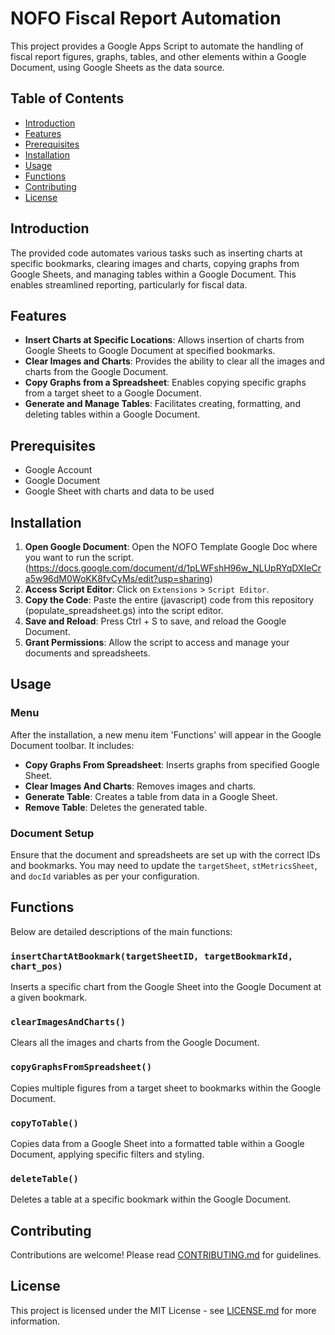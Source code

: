 # NOFO Fiscal Report Automation

This project provides a Google Apps Script to automate the handling of fiscal report figures, graphs, tables, and other elements within a Google Document, using Google Sheets as the data source.

## Table of Contents

- [Introduction](#introduction)
- [Features](#features)
- [Prerequisites](#prerequisites)
- [Installation](#installation)
- [Usage](#usage)
- [Functions](#functions)
- [Contributing](#contributing)
- [License](#license)

## Introduction

The provided code automates various tasks such as inserting charts at specific bookmarks, clearing images and charts, copying graphs from Google Sheets, and managing tables within a Google Document. This enables streamlined reporting, particularly for fiscal data.

## Features

- **Insert Charts at Specific Locations**: Allows insertion of charts from Google Sheets to Google Document at specified bookmarks.
- **Clear Images and Charts**: Provides the ability to clear all the images and charts from the Google Document.
- **Copy Graphs from a Spreadsheet**: Enables copying specific graphs from a target sheet to a Google Document.
- **Generate and Manage Tables**: Facilitates creating, formatting, and deleting tables within a Google Document.

## Prerequisites

- Google Account
- Google Document
- Google Sheet with charts and data to be used

## Installation

1. **Open Google Document**: Open the NOFO Template Google Doc where you want to run the script. (https://docs.google.com/document/d/1pLWFshH96w_NLUpRYqDXIeCra5w96dM0WoKK8fvCyMs/edit?usp=sharing)
2. **Access Script Editor**: Click on `Extensions` > `Script Editor`.
3. **Copy the Code**: Paste the entire (javascript) code from this repository (populate_spreadsheet.gs) into the script editor.
4. **Save and Reload**: Press Ctrl + S to save, and reload the Google Document.
5. **Grant Permissions**: Allow the script to access and manage your documents and spreadsheets.

## Usage

### Menu

After the installation, a new menu item 'Functions' will appear in the Google Document toolbar. It includes:

- **Copy Graphs From Spreadsheet**: Inserts graphs from specified Google Sheet.
- **Clear Images And Charts**: Removes images and charts.
- **Generate Table**: Creates a table from data in a Google Sheet.
- **Remove Table**: Deletes the generated table.

### Document Setup

Ensure that the document and spreadsheets are set up with the correct IDs and bookmarks. You may need to update the `targetSheet`, `stMetricsSheet`, and `docId` variables as per your configuration.

## Functions

Below are detailed descriptions of the main functions:

### `insertChartAtBookmark(targetSheetID, targetBookmarkId, chart_pos)`

Inserts a specific chart from the Google Sheet into the Google Document at a given bookmark.

### `clearImagesAndCharts()`

Clears all the images and charts from the Google Document.

### `copyGraphsFromSpreadsheet()`

Copies multiple figures from a target sheet to bookmarks within the Google Document.

### `copyToTable()`

Copies data from a Google Sheet into a formatted table within a Google Document, applying specific filters and styling.

### `deleteTable()`

Deletes a table at a specific bookmark within the Google Document.

## Contributing

Contributions are welcome! Please read [CONTRIBUTING.md](CONTRIBUTING.md) for guidelines.

## License

This project is licensed under the MIT License - see [LICENSE.md](LICENSE.md) for more information.
